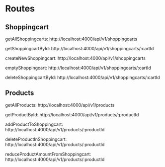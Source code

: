 # Routes

## Shoppingcart

getAllShoppingcarts: http://localhost:4000/api/v1/shoppingcarts

getShoppingcartById: http://localhost:4000/api/v1/shoppingcarts/:cartId

createNewShoppingcart: http://localhost:4000/api/v1/shoppingcarts

emptyShoppingcart: http://localhost:4000/api/v1/shoppingcarts/:cartId

deleteShoppingcartById: http://localhost:4000/api/v1/shoppingcarts/:cartId

## Products

getAllProducts: http://localhost:4000/api/v1/products

getProductById: http://localhost:4000/api/v1/products/:productId

addProductToShoppingcart: http://localhost:4000/api/v1/products/:productId

deleteProductInShoppingcart: http://localhost:4000/api/v1/products/:productId

reduceProductAmountFromShoppingcart: http://localhost:4000/api/v1/products/:productId
